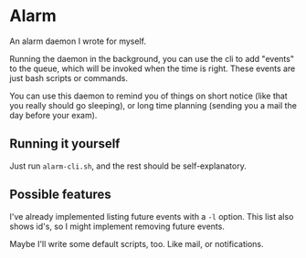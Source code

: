 
Alarm
=====

An alarm daemon I wrote for myself.

Running the daemon in the background, you can use the cli to add "events" to
the queue, which will be invoked when the time is right. These events are just
bash scripts or commands.

You can use this daemon to remind you of things on short notice (like that you
really should go sleeping), or long time planning (sending you a mail the day
before your exam).

## Running it yourself

Just run `alarm-cli.sh`, and the rest should be self-explanatory.

## Possible features

I've already implemented listing future events with a `-l` option. This list
also shows id's, so I might implement removing future events.

Maybe I'll write some default scripts, too. Like mail, or notifications.
